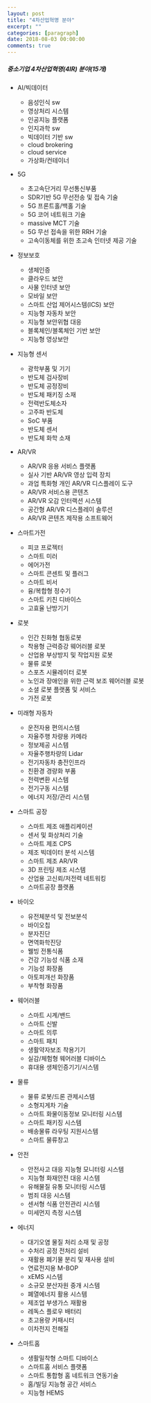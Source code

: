 ```yaml
---
layout: post
title: "4차산업혁명 분야"
excerpt: ""
categories: [paragraph]
date: 2018-08-03 00:00:00
comments: true
---
```


##### 중소기업 4차산업혁명(4IR) 분야(15개)

- AI/빅데이터
    - 음성인식 sw
    - 영상처리 시스템
    - 인공지능 플랫폼
    - 인지과학 sw
    - 빅데이터 기반 sw
    - cloud brokering
    - cloud service
    - 가상화/컨테이너

- 5G
    - 초고속단거리 무선통신부품
    - SDR기반 5G 무선전송 및 접속 기술
    - 5G 프론트홀/백홀 기술
    - 5G 코어 네트워크 기술
    - massive MCT 기술
    - 5G 무선 접속을 위한 RRH 기술
    - 고속이동체를 위한 초고속 인터넷 제공 기술

- 정보보호
    - 생체인증
    - 클라우드 보안
    - 사물 인터넷 보안
    - 모바일 보안
    - 스마트 산업 제어시스템(ICS) 보안
    - 지능형 자동차 보안
    - 지능형 보안위협 대응
    - 블록체인/블록체인 기반 보안
    - 지능형 영상보안

- 지능형 센서
    - 광학부품 및 기기
    - 반도체 검사장비
    - 반도체 공정장비
    - 반도체 패키징 소재
    - 전력반도체소자
    - 고주파 반도체
    - SoC 부품
    - 반도체 센서
    - 반도체 화학 소재

- AR/VR
    - AR/VR 응용 서비스 플랫폼
    - 실사 기반 AR/VR 영상 입력 장치
    - 과업 특화형 개인 AR/VR 디스플레이 도구
    - AR/VR 서비스용 콘텐츠
    - AR/VR 오감 인터랙션 시스템
    - 공간형 AR/VR 디스플레이 솔루션
    - AR/VR 콘텐츠 제작용 소프트웨어

- 스마트가전
    - 피코 프로젝터
    - 스마트 미러
    - 에어가전
    - 스마트 콘센트 및 플러그
    - 스마트 비서
    - 융/복합형 정수기
    - 스마트 키친 디바이스
    - 고효율 난방기기

- 로봇
    - 인간 친화형 협동로봇
    - 착용형 근력증강 웨어러블 로봇
    - 산업용 부상방지 및 작업지원 로봇
    - 물류 로봇
    - 스포츠 시뮬레이터 로봇
    - 노인과 장애인을 위한 근력 보조 웨어러블 로봇
    - 소셜 로봇 플랫폼 및 서비스
    - 가전 로봇

- 미래형 자동차
    - 운전자용 편의시스템
    - 자율주행 차량용 카메라
    - 정보제공 시스템
    - 자율주행차량의 Lidar
    - 전기자동차 충전인프라
    - 친환경 경량화 부품
    - 전력변환 시스템
    - 전기구동 시스템
    - 에너지 저장/관리 시스템

- 스마트 공장
    - 스마트 제조 애플리케이션
    - 센서 및 화상처리 기술
    - 스마트 제조 CPS
    - 제조 빅데이터 분석 시스템
    - 스마트 제조 AR/VR
    - 3D 프린팅 제조 시스템
    - 산업용 고신뢰/저전력 네트워킹
    - 스마트공장 플랫폼

- 바이오
    - 유전체분석 및 전보분석
    - 바이오칩
    - 분자진단
    - 면역화학진당
    - 웰빙 전통식품
    - 건강 기능성 식품 소재
    - 기능성 화장품
    - 아토피개선 화장품
    - 부착형 화장품

- 웨어러블
    - 스마트 시계/밴드
    - 스마트 신발
    - 스마트 의루
    - 스마트 패치
    - 생활약자보조 착용기기
    - 실감/체험형 웨어러블 디바이스
    - 휴대용 생체인증기기/시스템

- 물류
    - 물류 로봇/드론 관제시스템
    - 소형지게차 기술
    - 스마트 화물이동정보 모니터링 시스템
    - 스마트 패키징 시스템
    - 배송물류 라우팅 지원시스템
    - 스마트 물류창고

- 안전
    - 안전사고 대응 지능형 모니터링 시스템
    - 지능형 화재안전 대응 시스템
    - 유해물질 유통 모니터링 시스템
    - 범죄 대응 시스템
    - 센서형 식품 안전관리 시스템
    - 미세먼지 측정 시스템

- 에너지
    - 대기오염 물질 처리 소재 및 공정
    - 수처리 공정 전처리 설비
    - 재활용 폐기물 분리 및 재사용 설비
    - 연료전지용 M-BOP
    - xEMS 시스템
    - 소규모 분산자원 중개 시스템
    - 폐열에너지 활용 시스템
    - 제조업 부생가스 재활용
    - 레독스 플로우 배터리
    - 초고용량 커패시터
    - 이차전지 전해질

- 스마트홈
    - 생활밀착형 스마트 디바이스
    - 스마트홈 서비스 플랫폼
    - 스마트 통합형 홈 네트워크 연동기술
    - 홈/빌딩 지능형 공간 서비스
    - 지능형 HEMS
